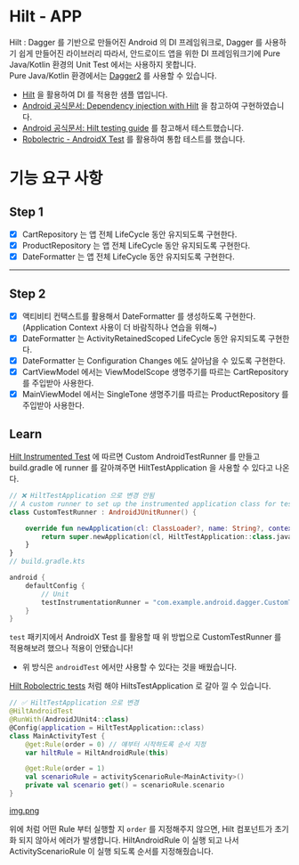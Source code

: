 # Hilt - APP

Hilt : Dagger 를 기반으로 만들어진 Android 의 DI 프레임워크로, Dagger 를 사용하기 쉽게 만들어진 라이브러리
따라서, 안드로이드 앱을 위한 DI 프레임워크기에 Pure Java/Kotlin 환경의 Unit Test 에서는 사용하지 못합니다.  
Pure Java/Kotlin 환경에서는 [Dagger2](https://dagger.dev/dev-guide/) 를 사용할 수 있습니다.

- [Hilt](https://dagger.dev/hilt/) 을 활용하여 DI 를 적용한 샘플 앱입니다.
- [Android 공식문서: Dependency injection with Hilt](https://developer.android.com/training/dependency-injection/hilt-android) 을 참고하여 구현하였습니다.
- [Android 공식문서: Hilt testing guide](https://developer.android.com/training/dependency-injection/hilt-testing) 를 참고해서 테스트했습니다.
- [Robolectric - AndroidX Test](https://robolectric.org/androidx_test/) 를 활용하여 통합 테스트를 했습니다.


# 기능 요구 사항

## Step 1
- [x] CartRepository 는 앱 전체 LifeCycle 동안 유지되도록 구현한다.
- [x] ProductRepository 는 앱 전체 LifeCycle 동안 유지되도록 구현한다.
- [x] DateFormatter 는 앱 전체 LifeCycle 동안 유지되도록 구현한다.

---

## Step 2
- [x] 액티비티 컨택스트를 활용해서 DateFormatter 를 생성하도록 구현한다. (Application Context 사용이 더 바람직하나 연습을 위해~)
- [x] DateFormatter 는 ActivityRetainedScoped LifeCycle 동안 유지되도록 구현한다.
- [x] DateFormatter 는 Configuration Changes 에도 살아남을 수 있도록 구현한다.
- [x] CartViewModel 에서는 ViewModelScope 생명주기를 따르는 CartRepository 를 주입받아 사용한다.
- [x] MainViewModel 에서는 SingleTone 생명주기를 따르는 ProductRepository 를 주입받아 사용한다.

## Learn

[Hilt Instrumented Test](https://developer.android.com/training/dependency-injection/hilt-testing#instrumented-tests) 에 따르면 Custom AndroidTestRunner 를 만들고
build.gradle 에 runner 를 갈아껴주면 HiltTestApplication 을 사용할 수 있다고 나온다.


```kotlin
// ❌ HiltTestApplication 으로 변경 안됨
// A custom runner to set up the instrumented application class for tests.
class CustomTestRunner : AndroidJUnitRunner() {

    override fun newApplication(cl: ClassLoader?, name: String?, context: Context?): Application {
        return super.newApplication(cl, HiltTestApplication::class.java.name, context)
    }
}
// build.gradle.kts

android {
    defaultConfig {
        // Unit 
        testInstrumentationRunner = "com.example.android.dagger.CustomTestRunner"
    }
}
```

`test` 패키지에서 AndroidX Test 를 활용할 때 위 방법으로 CustomTestRunner 를 적용해보려 했으나 적용이 안됐습니다!

-  위 방식은 `androidTest` 에서만 사용할 수 있다는 것을 배웠습니다.

[Hilt Robolectric tests](https://developer.android.com/training/dependency-injection/hilt-testing#robolectric-tests) 처럼 해야 HiltsTestApplication 로 갈아 낄 수 있습니다.

```kotlin
// ✅ HiltTestApplication 으로 변경
@HiltAndroidTest
@RunWith(AndroidJUnit4::class)
@Config(application = HiltTestApplication::class)
class MainActivityTest {
    @get:Rule(order = 0) // 얘부터 시작하도록 순서 지정
    var hiltRule = HiltAndroidRule(this)

    @get:Rule(order = 1)
    val scenarioRule = activityScenarioRule<MainActivity>()
    private val scenario get() = scenarioRule.scenario
}
```

[img.png](image/img.png)

위에 처럼 어떤 Rule 부터 실행할 지 `order` 를 지정해주지 않으면, Hilt 컴포넌트가 초기화 되지 않아서 에러가 발생합니다.
HiltAndroidRule 이 실행 되고 나서 ActivityScenarioRule 이 실행 되도록 순서를 지정해줬습니다.
